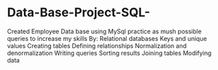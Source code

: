 # Data-Base-Project-SQL-
Created Employee Data base using MySql
practice as mush possible queries to increase my skills By: 
Relational databases
Keys and unique values
Creating tables
Defining relationships
Normalization and denormalization
Writing queries
Sorting results
Joining tables
Modifying data

